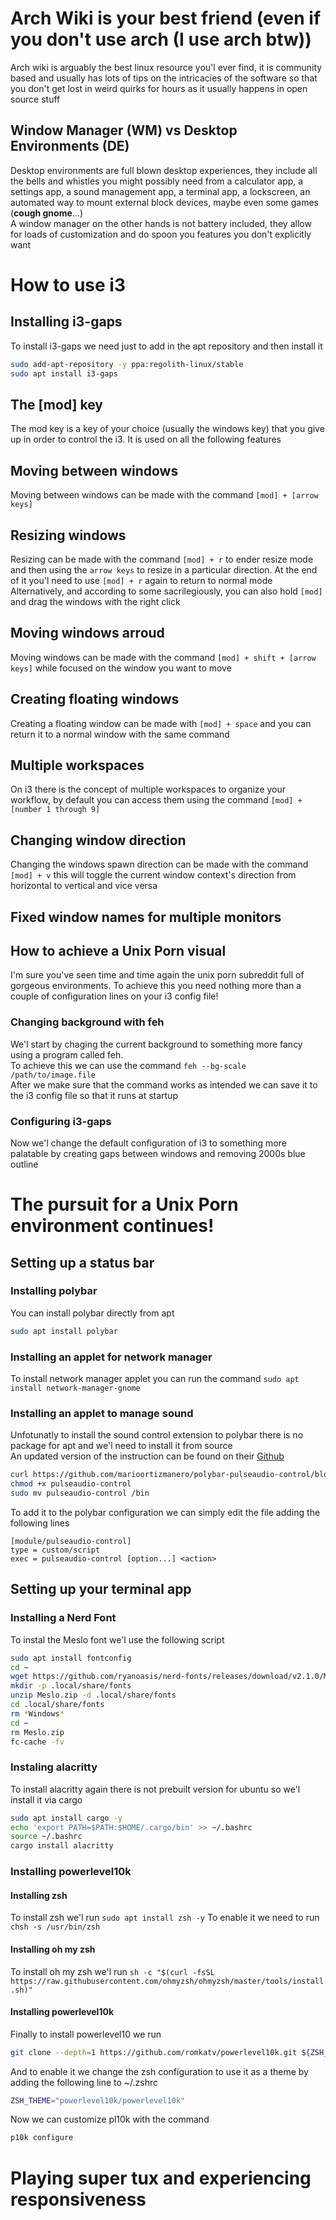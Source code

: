 # Arch Wiki is your best friend (even if you don't use arch (I use arch btw))
Arch wiki is arguably the best linux resource you'l ever find, it is community based and usually has lots of tips on the intricacies of the software so that you don't get lost in weird quirks for hours as it usually happens in open source stuff

## Window Manager (WM) vs Desktop Environments (DE)
Desktop environments are full blown desktop experiences, they include all the bells and whistles you might possibly need from a calculator app, a settings app, a sound management app, a terminal app, a lockscreen, an automated way to mount external block devices, maybe even some games (**cough gnome**...)  
A window manager on the other hands is not battery included, they allow for loads of customization and do spoon you features you don't explicitly want

# How to use i3

## Installing i3-gaps
To install i3-gaps we need just to add in the apt repository and then install it 
```sh
sudo add-apt-repository -y ppa:regolith-linux/stable
sudo apt install i3-gaps
```

## The \[mod\] key
The mod key is a key of your choice (usually the windows key) that you give up in order to control the i3. It is used on all the following features

## Moving between windows
Moving between windows can be made with the command `[mod] + [arrow keys]`

## Resizing windows
Resizing can be made with the command `[mod] + r` to ender resize mode and then using the `arrow keys` to resize in a particular direction. At the end of it you'l need to use `[mod] + r` again to return to normal mode
Alternatively, and according to some sacrilegiously, you can also hold `[mod]` and drag the windows with the right click

## Moving windows arroud
Moving windows can be made with the command `[mod] + shift + [arrow keys]` while focused on the window you want to move

## Creating floating windows
Creating a floating window can be made with `[mod] + space` and you can return it to a normal window with the same command

## Multiple workspaces
On i3 there is the concept of multiple workspaces to organize your workflow, by default you can access them using the command `[mod] + [number 1 through 9]`

## Changing window direction
Changing the windows spawn direction can be made with the command `[mod] + v` this will toggle the current window context's direction from horizontal to vertical and vice versa

## Fixed window names for multiple monitors

## How to achieve a Unix Porn visual
I'm sure you've seen time and time again the unix porn subreddit full of gorgeous environments. To achieve this you need nothing more than a couple of configuration lines on your i3 config file!

### Changing background with feh
We'l start by chaging the current background to something more fancy using a program called feh.  
To achieve this we can use the command `feh --bg-scale /path/to/image.file`  
After we make sure that the command works as intended we can save it to the i3 config file so that it runs at startup

### Configuring i3-gaps
Now we'l change the default configuration of i3 to something more palatable by creating gaps between windows and removing 2000s blue outline

# The pursuit for a Unix Porn environment continues!

## Setting up a status bar

### Installing polybar
You can install polybar directly from apt
```sh
sudo apt install polybar
```

### Installing an applet for network manager
To install network manager applet you can run the command `sudo apt install network-manager-gnome` 

### Installing an applet to manage sound
Unfotunatly to install the sound control extension to polybar there is no package for apt and we'l need to install it from source   
An updated version of the instruction can be found on their [Github](https://github.com/marioortizmanero/polybar-pulseaudio-control)
```sh
curl https://github.com/marioortizmanero/polybar-pulseaudio-control/blob/master/pulseaudio-control.bash > pulseaudio-control
chmod +x pulseaudio-control
sudo mv pulseaudio-control /bin
``` 
To add it to the polybar configuration we can simply edit the file adding the following lines
```
[module/pulseaudio-control]
type = custom/script
exec = pulseaudio-control [option...] <action>
```

## Setting up your terminal app

### Installing a Nerd Font
To instal the Meslo font we'l use the following script 
```sh
sudo apt install fontconfig
cd ~
wget https://github.com/ryanoasis/nerd-fonts/releases/download/v2.1.0/Meslo.zip
mkdir -p .local/share/fonts
unzip Meslo.zip -d .local/share/fonts
cd .local/share/fonts
rm *Windows*
cd ~
rm Meslo.zip
fc-cache -fv
``` 

### Instaling alacritty
To install alacritty again there is not prebuilt version for ubuntu so we'l install it via cargo
```sh
sudo apt install cargo -y
echo 'export PATH=$PATH:$HOME/.cargo/bin' >> ~/.bashrc
source ~/.bashrc
cargo install alacritty
```

### Installing powerlevel10k

#### Installing zsh
To install zsh we'l run `sudo apt install zsh -y`
To enable it we need to run `chsh -s /usr/bin/zsh`

#### Installing oh my zsh
To install oh my zsh we'l run `sh -c "$(curl -fsSL https://raw.githubusercontent.com/ohmyzsh/ohmyzsh/master/tools/install.sh)"`

#### Installing powerlevel10k
Finally to install powerlevel10 we run 
```sh 
git clone --depth=1 https://github.com/romkatv/powerlevel10k.git ${ZSH_CUSTOM:-$HOME/.oh-my-zsh/custom}/themes/powerlevel10k
```
And to enable it we change the zsh configuration to use it as a theme by adding the following line to ~/.zshrc
```sh
ZSH_THEME="powerlevel10k/powerlevel10k"
```
Now we can customize pl10k with the command 
```sh
p10k configure
```

# Playing super tux and experiencing responsiveness

